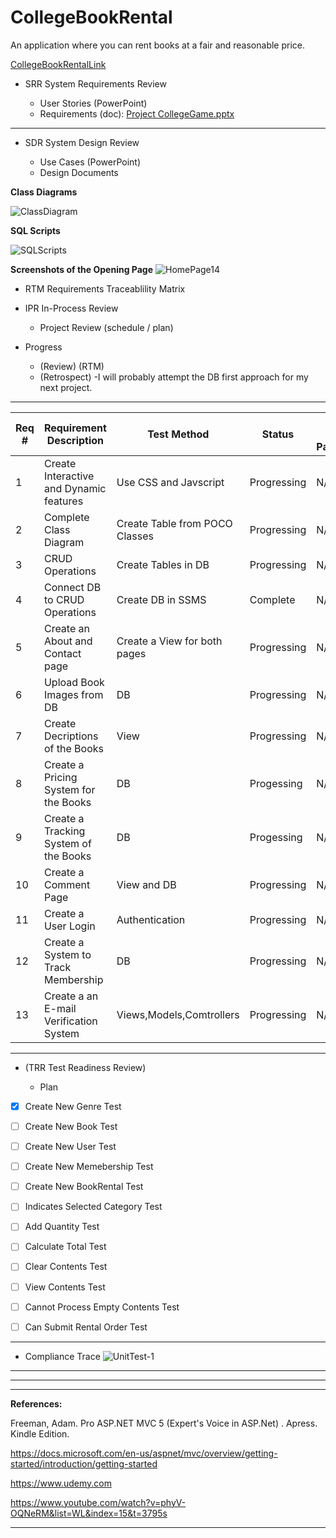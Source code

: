 # CollegeBookRental

An application where you can rent books at a fair and reasonable price. 



[CollegeBookRentalLink](https://collegebookrentaldonnyves.azurewebsites.net/)
- SRR  System Requirements Review

	- User Stories (PowerPoint)
  - Requirements (doc): [Project CollegeGame.pptx](https://github.com/donnyves/CollegeBookRental/files/3076989/Project.CollegeGame.pptx)
---
- SDR  System Design Review

	- Use Cases (PowerPoint)
  - Design Documents

**Class Diagrams**

![ClassDiagram](https://user-images.githubusercontent.com/40510674/56258172-7fa4cd80-6083-11e9-823a-efb39b5d8382.PNG)


**SQL Scripts**

![SQLScripts](https://user-images.githubusercontent.com/40510674/56181491-920b0280-5fc2-11e9-9a1c-b19e427bbb0b.PNG)

  
**Screenshots of the Opening Page**
![HomePage14](https://user-images.githubusercontent.com/40510674/56264883-bb985c80-609c-11e9-89fb-8eaacea67e3f.PNG)
  - RTM  Requirements Traceablility Matrix
 - IPR   In-Process Review

	- Project Review (schedule / plan)
  - Progress
    - (Review) (RTM)
    - (Retrospect) -I will probably attempt the DB first approach for my next project.
--- 
|Req #|Requirement Description|Test Method| Status|Unit Test Passed?|Time Stamp|
| ------------- |-------------| -----| --------|------|-----|
|1|Create Interactive and Dynamic features  |Use CSS and Javscript  |Progressing |N/A|27APR2019|
|2|Complete Class Diagram  |Create Table from POCO Classes|Progressing|N/A|27APR2019|
|3|CRUD Operations|Create Tables in DB|Progressing |N/A|27APR2019  |
|4|Connect DB to CRUD Operations|Create DB in SSMS|Complete|N/A| 27APR2019  |
|5|Create an About and Contact page|Create a View for both pages|Progressing|N/A|27APR2019|
|6|Upload Book Images from DB| DB |Progressing|N/A|27APR2019|
|7|Create Decriptions of the Books|View |Progressing|N/A| 27APR2019 |
|8|Create a Pricing System for the Books|DB|Progessing|N/A|27APR2019  |
|9|Create a Tracking System of the Books|DB|Progessing|N/A|27APR2019  |
|10|Create a Comment Page|View and DB|Progressing|N/A|27APR2019  |
|11|Create a User Login | Authentication | Progressing|N/A| 27APR2019 |
|12|Create a System to Track Membership  |   DB   |  Progressing |N/A| 27APR2019|
|13|Create a an E-mail Verification System | Views,Models,Comtrollers | Progressing |N/A|27APR2019  |



  
---

- (TRR  Test Readiness Review)

	- Plan
- [x] Create New Genre Test
- [ ] Create New Book Test
- [ ] Create New User Test
- [ ] Create New Memebership Test
- [ ] Create New BookRental Test
- [ ] Indicates Selected Category Test
- [ ] Add Quantity Test
- [ ] Calculate Total Test
- [ ] Clear Contents Test
- [ ] View Contents Test
- [ ] Cannot Process Empty Contents Test
- [ ] Can Submit Rental Order Test


---

- Compliance Trace
  ![UnitTest-1](https://user-images.githubusercontent.com/40510674/56087261-09eaf880-5e1c-11e9-8e34-7d2a8d43a277.PNG)
---





---




---








**References:**





Freeman, Adam. Pro ASP.NET MVC 5 (Expert's Voice in ASP.Net) . Apress. Kindle Edition.




https://docs.microsoft.com/en-us/aspnet/mvc/overview/getting-started/introduction/getting-started




https://www.udemy.com



https://www.youtube.com/watch?v=phyV-OQNeRM&list=WL&index=15&t=3795s





---
